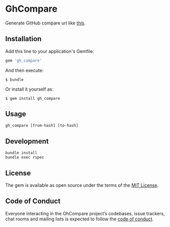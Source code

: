# GhCompare

Generate GitHub compare url like [this](https://github.com/kenzo-tanaka/gh_compare/compare/cca247f41b4117248abe200c71ea97ab02f442d0...dacbc27a288f727e3f3995afe201c191ac923924).

## Installation

Add this line to your application's Gemfile:

```ruby
gem 'gh_compare'
```

And then execute:

    $ bundle

Or install it yourself as:

    $ gem install gh_compare

## Usage

```shell
gh_compare [from-hash] [to-hash]
```

## Development

```shell
bundle install
bundle exec rspec
```


## License

The gem is available as open source under the terms of the [MIT License](https://opensource.org/licenses/MIT).

## Code of Conduct

Everyone interacting in the GhCompare project’s codebases, issue trackers, chat rooms and mailing lists is expected to follow the [code of conduct](https://github.com/[USERNAME]/gh_compare/blob/master/CODE_OF_CONDUCT.md).
